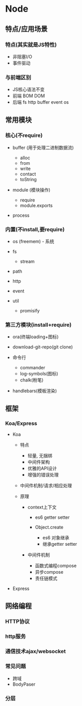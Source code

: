 # Node

## 特点/应用场景

### 特点(其实就是JS特性)

- 非阻塞I/O
- 事件驱动

### 与前端区别

- JS核心语法不变
- 前端 BOM DOM
- 后端 fs http buffer event os

## 常用模块

### 核心(不require)

- buffer (用于处理二进制数据流)

	- alloc
	- from
	- write
	- contact
	- toString

- module (模块操作)

	- require
	- module.exports

- process

### 内置(不install,要require)

- os (freemem) - 系统
- fs

	- stream

- path
- http
- event
- util

	- promisify

### 第三方模块(install+require)

- ora(终端loading+图标)
- download-git-repo(git clone)
- 命令行

	- commander
	- log-symbols(图标)
	- chalk(粉笔)

- handlebars(模板渲染)

## 框架

### Koa/Express

- Koa

	- 特点

		- 轻量, 无捆绑
		- 中间件架构
		- 优雅的API设计
		- 增强的错误处理

	- 中间件机制/请求/相应处理
	- 原理

		- context上下文

			- es6 getter setter
			- Object.create

				- es6 对象继承
				- 继承getter setter

		- 中间件机制

			- 函数式编程compose
			- 异步compose
			- 责任链模式

- Express

### 

## 网络编程

### HTTP协议

### http服务

### 通信技术ajax/websocket

### 常见问题

- 跨域
- BodyPaser

### 分层

